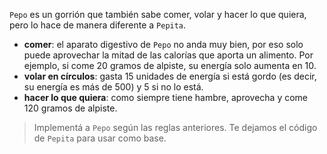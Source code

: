 `Pepo` es un gorrión que también sabe comer, volar y hacer lo que quiera, pero lo hace de manera diferente a `Pepita`.

* **comer**: el aparato digestivo de `Pepo` no anda muy bien, por eso solo puede aprovechar la mitad de las calorías que aporta un alimento. Por ejemplo, si come 20 gramos de alpiste, su energía solo aumenta en 10.
* **volar en círculos**: gasta 15 unidades de energía si está gordo (es decir, su energía es más de 500) y 5 si no lo está.
* **hacer lo que quiera**: como siempre tiene hambre, aprovecha y come 120 gramos de alpiste.

> Implementá a `Pepo` según las reglas anteriores. Te dejamos el código de `Pepita` para usar como base.